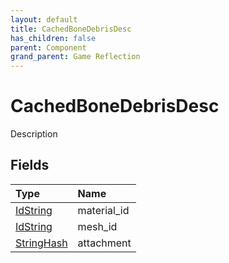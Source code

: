 ```yaml
---
layout: default
title: CachedBoneDebrisDesc
has_children: false
parent: Component
grand_parent: Game Reflection
---
```

# CachedBoneDebrisDesc
Description 

## Fields
| Type | Name |
|:-------------|:--------------|
| [IdString](/game-reflection/components/id_string.md) | material_id |
| [IdString](/game-reflection/components/id_string.md) | mesh_id |
| [StringHash](/game-reflection/classes/string_hash.md) | attachment |
